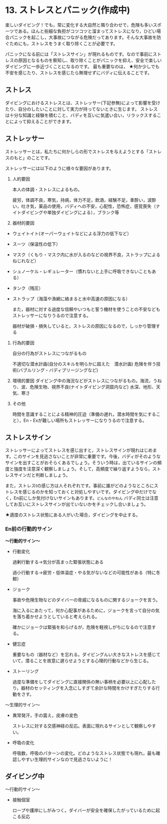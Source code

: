 # 13. ストレスとパニック(作成中)

楽しいダイビング！でも，常に変化する大自然と隣り合わせで，危険も多いスポーツである。ほんと些細な負担がコツコツと溜まってストレスになり，ひどい場合パニックを起こし，大事故につながる危険だってあります。そんな大事故を防ぐためにも，ストレスをうまく取り除くことが必要です。

パニックになる前には「ストレスサイン」が現れるものです。なので事前にストレスの原因となるものを察知し、取り除くことがパニックを抑え、安全で楽しいダイビングに一歩近づくことになるのです。
最も重要なのは，
★何か少しでも不安を感じたり、ストレスを感じたら無理せずにバディに伝えることです。

## ストレス

ダイビングにおけるストレスとは、ストレッサー(下記参無)によって影響を受けたり、自分のしたいことに対して実力が持ってないときに生じます。 ストレスは十分な知識と経験を積むこと、バディを互いに気遣い合い，リラックスすることによって抑えることができます。

## ストレッサー

ストレッサーとは，私たちに何かしらの形でストレスを与えようとする「ストレスのもと」のことです。

ストレッサーには以下のように様々な要因があります。

1. 人的要因
    
    本人の体調・ストレスによるもの。
    
    疲労，体調不良，寒気，持病，体力不足，飲酒，経験不足，車酔い，波酔い，吐き気，薬品の使用，バディへの不安，心配性，恐怖症，感覚喪失（ナイトダイビングや単独ダイビングによる），ブランク等
    

1. 器材的要因
- ウェイトイト(オーパーウェイトなどによる浮力の低下など）
- スーツ（保温性の低下）
- マスク（くもり・マスク内に水が入るのなどの視界不良，ストラップによるねじれなど）
- シュノーケル・レギュレーター（慣れないと上手に呼吸できないこともある）
- タンク（残圧）
- ストラップ（海藻や漁網に絡まると水中高速の原因になる）
    
    また，器材に対する過度な信頼やいつもと誓う機材を使うことの不安などもストレッサーになりうるので注意する。
    
    器材が破損・損失していると，ストレスの原因になるので，しっかり管理する
    

1. 行為的要因
    
    自分の行為がストレスにつながるもの
    
    不適切な潜水計画(自分のスキルを明らかに超えた　潜水計画) 危険を伴う技術(バブルリング・バディブリージングなど)
    

1. 環境的要因
ダイビング中の海況などがストレスにつながるもの。海流，うねり、波、危険生物、視界不良(ナイトダイビング洞窟内など) 水深、地形、天気、寒さ
2. その他
    
    時間を意識することによる精神的圧迫（準備の遅れ，潜水時間を気にすること），En・Exが難しい場所もストレッサーになりうるので注意する。
    

## ストレスサイン

ストレッサーによってストレスを感じ出すと，ストレスサインが現れはじめます。このサインを見逃さないことが非常に重要です。今後，バディがそのようなサインを出すことがおそらくあるでしょう。そういう時は，出ているサインの頻度と強度を注意深く観察しましょう。そして，高頻度で繰り返すようなら，ストレスサインだと判断しましょう。

また，ストレスtの感じ方は人それぞれです。事前に誰がどのようなところにストレスを感じるのかを知っておくと対処しやすいです。ダイビング中だけでなく，En前にしか気付けないサインもあります。`どんなのやねん` バディ同士は注意してお互いにストレスサインが出ていないかをチェックし合いましょう。

★適度のストレス状態にある人がいた場合，ダイビングを中止する。

### En前の行動的サイン

**〜行動的サイン〜**

- 行動変化
    
    過剰行動する→気分が高まった緊張状態にある
    
    過小行動する→疲労・低体温症・やる気がないなどの可能性がある（特に冬鯨）
    
- ジョーク
    
    事故や危険生物などのダイバーの脅威になるものに関するジョークを言う。
    
    海に入るにあたって，何か心配事があるために，ジョークを言って自分の気を落ち着かせようとしていると考えられる。
    
    確かにジョークは緊張を和らげるが，危険を軽視しがちになるので注意する。
    

- 健忘症
    
    重要なもの（器材など）を忘れる。ダイビングんい大きなストレスを感じていて，潜ることを故意に遅らせようとする心理的行動などから生じる。
    

- ストーリング
    
    過度な準備をしてダイビングに直接関係の無い事柄を必要以上に心配したり，器材のセッティングを入念にしすぎて余計な時間をかけすぎたりする行動をさす。
    

〜生理的サイン〜

- 異常発汗，手の震え，皮膚の変色
    
    ストレスに対する交感神経の反応。表面に現れるサインとして観察しやすい。
    
- 呼吸の変化
    
    呼吸数，呼吸のパターンの変化。どのようなストレス状態でも現れ，最も確認しやすい生理的サインなので見逃さないように！
    

## ダイビング中

〜行動的サイン〜

- 接触個室
    
    ロープや護岸にしがみつく。ダイバーが安全を確保したがっているために起こる反応